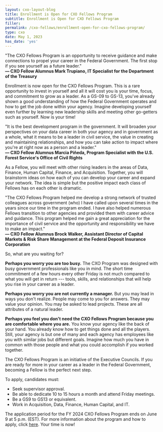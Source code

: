 ```yaml
---
layout: cxo-layout-blog
title: Enrollment is Open for CXO Fellows Program
subtitle: Enrollment is Open for CXO Fellows Program
filler: 
permalink: /cxo-fellows/enrollment-open-for-cxo-fellows-program/
type: cxo
date: May 1, 2023
has_date: 'yes'
---
```


<div class="cxo-quote">
    "The CXO Fellows Program is an opportunity to receive guidance and make connections to propel your career in the Federal Government. The first stop if you see yourself as a future leader."<br>
    <b>&mdash; CXO Fellow Alumnus Mark Trupiano, IT Specialist for the Department of the Treasury</b>
</div>

Enrollment is now open for the CXO Fellows Program. This is a rare opportunity to invest in yourself and all it will cost you is your time, focus, and commitment to grow as a leader. As a GS-09 to GS-13, you've already shown a good understanding of how the Federal Government operates and how to get the job done within your agency. Imagine developing yourself even further by learning new leadership skills and meeting other go-getters such as yourself. Now is your time!

<div class="cxo-quote">
    "It is the best development program in the government. It will broaden your perspectives on your data career in both your agency and in government as a whole, what it means to be a leader in civil service, the value in creating and maintaining relationships, and how you can take action to impact where you're at right now as a person and a leader."<br>
    <b>&mdash; CXO Fellow Alumnus Marcia Piñeda, Program Specialist with the U.S. Forest Service's Office of Civil Rights</b>
</div>

As a Fellow, you will meet with other rising leaders in the areas of Data, Finance, Human Capital, Finance, and Acquisition. Together, you will brainstorm ideas on how each of you can develop your career and expand your network. The idea is simple but the positive impact each class of Fellows has on each other is dramatic. 

<div class="cxo-quote">
    "The CXO Fellows Program helped me develop a strong network of trusted colleagues across government (who) I have called upon several times in the years since our time in the program ended. I have also helped numerous Fellows transition to other agencies and provided them with career advice and guidance. This program helped me gain a great appreciation for the importance of civil service and the opportunity and responsibility we have to make an impact."<br>
    <b>&mdash; CXO Fellow Alumnus Brock Walker, Assistant Director of Capital Markets & Risk Share Management at the Federal Deposit Insurance Corporation</b>
</div>

So, what are you waiting for? 

**Perhaps you worry you are too busy.** The CXO Program was designed with busy government professionals like you in mind. The short time commitment of a few hours every other Friday is not much compared to what you will get in return --- tools, skills, and relationships that will help you rise in your career as a leader.

**Perhaps you worry you are not currently a manager.** But you may lead in ways you don't realize. People may come to you for answers. They may value your opinion. You may be asked to lead projects. These are all attributes of a natural leader. 

**Perhaps you feel you don't need the CXO Fellows Program because you are comfortable where you are.** You know your agency like the back of your hand. You already know how to get things done and all the players. Still, your agency is but one of many and each agency has employees like you with similar jobs but different goals. Imagine how much you have in common with those people and what you could accomplish if you worked together. 

The CXO Fellows Program is an initiative of the Executive Councils. If you are ready for more in your career as a leader in the Federal Government, becoming a Fellow is the perfect next step. 

To apply, candidates must: 

- Seek supervisor approval. 
- Be able to dedicate 10 to 15 hours a month and attend Friday meetings.
- Be a GS9 to GS13 or equivalent. 
- Work in Acquisition, Data, Finance, Human Capital, and IT. 

The application period for the FY 2024 CXO Fellows Program ends on June 9 at 5 p.m. (EST). For more information about the program and how to apply, click <a href="{{ site.baseurl }}/cxo-fellows/" aria-label="Link for more information about the program and how to apply">here</a>. Your time is now!